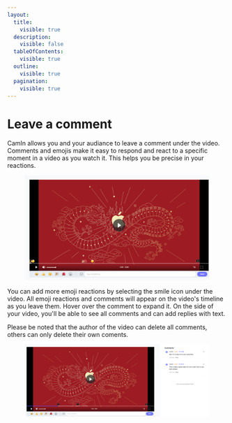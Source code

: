 ```yaml
---
layout:
  title:
    visible: true
  description:
    visible: false
  tableOfContents:
    visible: true
  outline:
    visible: true
  pagination:
    visible: true
---
```


# Leave a comment

CamIn allows you and your audiance to leave a comment under the video. Comments and emojis make it easy to respond and react to a specific moment in a video as you watch it. This helps you be precise in your reactions.

<figure><img src="../.gitbook/assets/image (26).png" alt=""><figcaption></figcaption></figure>

You can add more emoji reactions by selecting the smile icon under the video. All emoji reactions and comments will appear on the video's timeline as you leave them. Hover over the comment to expand it. On the side of your video, you'll be able to see all comments and can add replies with text.

Please be noted that the author of the video can delete all comments, others can only delete their own coments.

<figure><img src="../.gitbook/assets/image (27).png" alt=""><figcaption></figcaption></figure>
